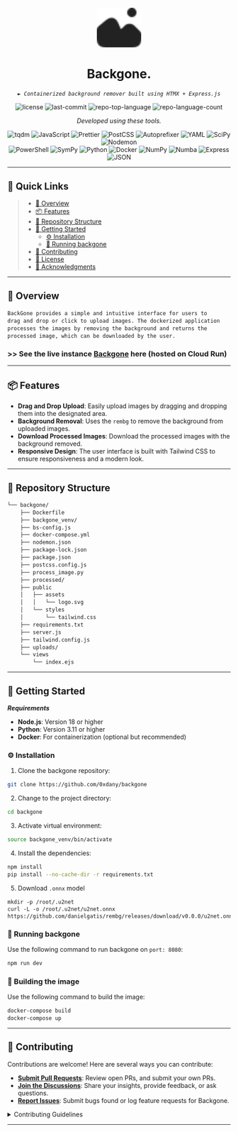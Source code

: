 <p align="center">
  <img src="/public/assets/logo.svg" width="100" />
</p>
<p align="center">
    <h1 align="center">Backgone.</h1>
</p>
<p align="center">
    <em><code>► Containerized background remover built using HTMX + Express.js</code></em>
</p>
<p align="center">
	<img src="https://img.shields.io/github/license/0xdany/backgone?style=flat&color=0080ff" alt="license">
	<img src="https://img.shields.io/github/last-commit/0xdany/backgone?style=flat&logo=git&logoColor=white&color=0080ff" alt="last-commit">
	<img src="https://img.shields.io/github/languages/top/0xdany/backgone?style=flat&color=0080ff" alt="repo-top-language">
	<img src="https://img.shields.io/github/languages/count/0xdany/backgone?style=flat&color=0080ff" alt="repo-language-count">
<p>
<p align="center">
		<em>Developed using these tools.</em>
</p>
<p align="center">
	<img src="https://img.shields.io/badge/tqdm-FFC107.svg?style=flat&logo=tqdm&logoColor=black" alt="tqdm">
	<img src="https://img.shields.io/badge/JavaScript-F7DF1E.svg?style=flat&logo=JavaScript&logoColor=black" alt="JavaScript">
	<img src="https://img.shields.io/badge/Prettier-F7B93E.svg?style=flat&logo=Prettier&logoColor=black" alt="Prettier">
	<img src="https://img.shields.io/badge/PostCSS-DD3A0A.svg?style=flat&logo=PostCSS&logoColor=white" alt="PostCSS">
	<img src="https://img.shields.io/badge/Autoprefixer-DD3735.svg?style=flat&logo=Autoprefixer&logoColor=white" alt="Autoprefixer">
	<img src="https://img.shields.io/badge/YAML-CB171E.svg?style=flat&logo=YAML&logoColor=white" alt="YAML">
	<img src="https://img.shields.io/badge/SciPy-8CAAE6.svg?style=flat&logo=SciPy&logoColor=white" alt="SciPy">
	<img src="https://img.shields.io/badge/Nodemon-76D04B.svg?style=flat&logo=Nodemon&logoColor=white" alt="Nodemon">
	<br>
	<img src="https://img.shields.io/badge/PowerShell-5391FE.svg?style=flat&logo=PowerShell&logoColor=white" alt="PowerShell">
	<img src="https://img.shields.io/badge/SymPy-3B5526.svg?style=flat&logo=SymPy&logoColor=white" alt="SymPy">
	<img src="https://img.shields.io/badge/Python-3776AB.svg?style=flat&logo=Python&logoColor=white" alt="Python">
	<img src="https://img.shields.io/badge/Docker-2496ED.svg?style=flat&logo=Docker&logoColor=white" alt="Docker">
	<img src="https://img.shields.io/badge/NumPy-013243.svg?style=flat&logo=NumPy&logoColor=white" alt="NumPy">
	<img src="https://img.shields.io/badge/Numba-00A3E0.svg?style=flat&logo=Numba&logoColor=white" alt="Numba">
	<img src="https://img.shields.io/badge/Express-000000.svg?style=flat&logo=Express&logoColor=white" alt="Express">
	<img src="https://img.shields.io/badge/JSON-000000.svg?style=flat&logo=JSON&logoColor=white" alt="JSON">
</p>
<hr>

## 🔗 Quick Links

> - [📍 Overview](#-overview)
> - [📦 Features](#-features)
> - [📂 Repository Structure](#-repository-structure)
> - [🚀 Getting Started](#-getting-started)
>   - [⚙️ Installation](#️-installation)
>   - [🤖 Running backgone](#-running-backgone)
> - [🤝 Contributing](#-contributing)
> - [📄 License](#-license)
> - [👏 Acknowledgments](#-acknowledgments)

---

## 📍 Overview

<code>BackGone provides a simple and intuitive interface for users to drag and drop or click to upload images. The dockerized application processes the images by removing the background and returns the processed image, which can be downloaded by the user.
</code>

### >> See the live instance [Backgone](https://backgone-v7odv27rhq-uw.a.run.app/) here (hosted on Cloud Run)

---

## 📦 Features

- **Drag and Drop Upload**: Easily upload images by dragging and dropping them into the designated area.
- **Background Removal**: Uses the `rembg` to remove the background from uploaded images.
- **Download Processed Images**: Download the processed images with the background removed.
- **Responsive Design**: The user interface is built with Tailwind CSS to ensure responsiveness and a modern look.


---

## 📂 Repository Structure

```sh
└── backgone/
    ├── Dockerfile
    ├── backgone_venv/
    ├── bs-config.js
    ├── docker-compose.yml
    ├── nodemon.json
    ├── package-lock.json
    ├── package.json
    ├── postcss.config.js
    ├── process_image.py
    ├── processed/
    ├── public
    │   ├── assets
    │   │   └── logo.svg
    │   └── styles
    │       └── tailwind.css
    ├── requirements.txt
    ├── server.js
    ├── tailwind.config.js
    ├── uploads/
    └── views
        └── index.ejs
```

---

## 🚀 Getting Started

***Requirements***

- **Node.js**: Version 18 or higher
- **Python**: Version 3.11 or higher
- **Docker**: For containerization (optional but recommended)

### ⚙️ Installation

1. Clone the backgone repository:

```sh
git clone https://github.com/0xdany/backgone
```

2. Change to the project directory:

```sh
cd backgone
```

3. Activate virtual environment:

```sh
source backgone_venv/bin/activate
```

4. Install the dependencies:

```sh
npm install
pip install --no-cache-dir -r requirements.txt
```

5. Download `.onnx` model
```
mkdir -p /root/.u2net
curl -L -o /root/.u2net/u2net.onnx https://github.com/danielgatis/rembg/releases/download/v0.0.0/u2net.onnx
```

### 🤖 Running backgone

Use the following command to run backgone on `port: 8080`:

```sh
npm run dev
```

### 🐳 Building the image

Use the following command to build the image:

```sh
docker-compose build
docker-compose up
```

---


## 🤝 Contributing

Contributions are welcome! Here are several ways you can contribute:

- **[Submit Pull Requests](https://github.com/0xdany/backgone/blob/main/CONTRIBUTING.md)**: Review open PRs, and submit your own PRs.
- **[Join the Discussions](https://github.com/0xdany/backgone/discussions)**: Share your insights, provide feedback, or ask questions.
- **[Report Issues](https://github.com/0xdany/backgone/issues)**: Submit bugs found or log feature requests for Backgone.

<details closed>
    <summary>Contributing Guidelines</summary>

1. **Fork the Repository**: Start by forking the project repository to your GitHub account.
2. **Clone Locally**: Clone the forked repository to your local machine using a Git client.
   ```sh
   git clone https://github.com/0xdany/backgone
   ```
3. **Create a New Branch**: Always work on a new branch, giving it a descriptive name.
   ```sh
   git checkout -b new-feature-x
   ```
4. **Make Your Changes**: Develop and test your changes locally.
5. **Commit Your Changes**: Commit with a clear message describing your updates.
   ```sh
   git commit -m 'Implemented new feature x.'
   ```
6. **Push to GitHub**: Push the changes to your forked repository.
   ```sh
   git push origin new-feature-x
   ```
7. **Submit a Pull Request**: Create a PR against the original project repository. Clearly describe the changes and their motivations.

Once your PR is reviewed and approved, it will be merged into the main branch.

</details>

---
